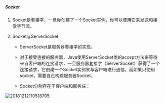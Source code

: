 ##### Socket



1. Socket是套接字，一旦你创建了一个Socket实例，你可以使用它来发送和接受字节流。

2. Socket与ServerSocket:

   - ServerSocket是服务器套接字的实现。

   - 对于接受连接的服务器，Java使用ServerSocket类的accept方法来等待来自客户端的连接请求，一旦服务器套接字（ServerSocket）获得了一个连接请求，它创建一个Socket实例来与客户端进行通信。而如果只使用socket，需要自己构建服务器Socket。
   - Socket分别存在于客户端和服务端：

![20181212110518705](/Users/linzeyang/Desktop/shots/20181212110518705.gif)